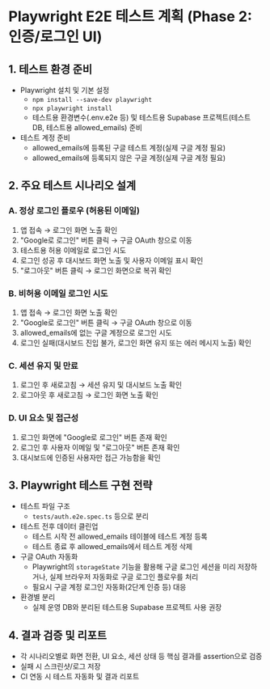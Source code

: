 # Playwright E2E 테스트 계획 (Phase 2: 인증/로그인 UI)

## 1. 테스트 환경 준비

- Playwright 설치 및 기본 설정
  - `npm install --save-dev playwright`
  - `npx playwright install`
  - 테스트용 환경변수(.env.e2e 등) 및 테스트용 Supabase 프로젝트(테스트 DB, 테스트용 allowed_emails) 준비
- 테스트 계정 준비
  - allowed_emails에 등록된 구글 테스트 계정(실제 구글 계정 필요)
  - allowed_emails에 등록되지 않은 구글 계정(실제 구글 계정 필요)

## 2. 주요 테스트 시나리오 설계

### A. 정상 로그인 플로우 (허용된 이메일)

1. 앱 접속 → 로그인 화면 노출 확인
2. "Google로 로그인" 버튼 클릭 → 구글 OAuth 창으로 이동
3. 테스트용 허용 이메일로 로그인 시도
4. 로그인 성공 후 대시보드 화면 노출 및 사용자 이메일 표시 확인
5. "로그아웃" 버튼 클릭 → 로그인 화면으로 복귀 확인

### B. 비허용 이메일 로그인 시도

1. 앱 접속 → 로그인 화면 노출 확인
2. "Google로 로그인" 버튼 클릭 → 구글 OAuth 창으로 이동
3. allowed_emails에 없는 구글 계정으로 로그인 시도
4. 로그인 실패(대시보드 진입 불가, 로그인 화면 유지 또는 에러 메시지 노출) 확인

### C. 세션 유지 및 만료

1. 로그인 후 새로고침 → 세션 유지 및 대시보드 노출 확인
2. 로그아웃 후 새로고침 → 로그인 화면 노출 확인

### D. UI 요소 및 접근성

1. 로그인 화면에 "Google로 로그인" 버튼 존재 확인
2. 로그인 후 사용자 이메일 및 "로그아웃" 버튼 존재 확인
3. 대시보드에 인증된 사용자만 접근 가능함을 확인

## 3. Playwright 테스트 구현 전략

- 테스트 파일 구조
  - `tests/auth.e2e.spec.ts` 등으로 분리
- 테스트 전후 데이터 클린업
  - 테스트 시작 전 allowed_emails 테이블에 테스트 계정 등록
  - 테스트 종료 후 allowed_emails에서 테스트 계정 삭제
- 구글 OAuth 자동화
  - Playwright의 `storageState` 기능을 활용해 구글 로그인 세션을 미리 저장하거나, 실제 브라우저 자동화로 구글 로그인 플로우를 처리
  - 필요시 구글 계정 로그인 자동화(2단계 인증 등) 대응
- 환경별 분리
  - 실제 운영 DB와 분리된 테스트용 Supabase 프로젝트 사용 권장

## 4. 결과 검증 및 리포트

- 각 시나리오별로 화면 전환, UI 요소, 세션 상태 등 핵심 결과를 assertion으로 검증
- 실패 시 스크린샷/로그 저장
- CI 연동 시 테스트 자동화 및 결과 리포트
